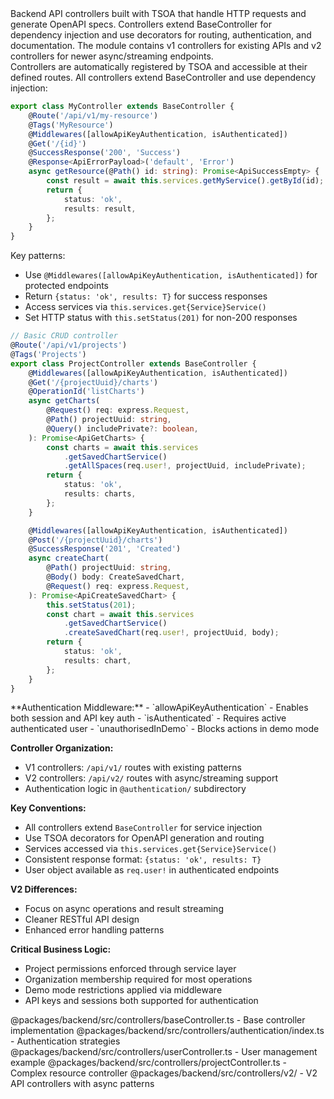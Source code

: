 <summary>
Backend API controllers built with TSOA that handle HTTP requests and generate OpenAPI specs. Controllers extend BaseController for dependency injection and use decorators for routing, authentication, and documentation. The module contains v1 controllers for existing APIs and v2 controllers for newer async/streaming endpoints.
</summary>

<howToUse>
Controllers are automatically registered by TSOA and accessible at their defined routes. All controllers extend BaseController and use dependency injection:

```typescript
export class MyController extends BaseController {
    @Route('/api/v1/my-resource')
    @Tags('MyResource')
    @Middlewares([allowApiKeyAuthentication, isAuthenticated])
    @Get('/{id}')
    @SuccessResponse('200', 'Success')
    @Response<ApiErrorPayload>('default', 'Error')
    async getResource(@Path() id: string): Promise<ApiSuccessEmpty> {
        const result = await this.services.getMyService().getById(id);
        return {
            status: 'ok',
            results: result,
        };
    }
}
```

Key patterns:

-   Use `@Middlewares([allowApiKeyAuthentication, isAuthenticated])` for protected endpoints
-   Return `{status: 'ok', results: T}` for success responses
-   Access services via `this.services.get{Service}Service()`
-   Set HTTP status with `this.setStatus(201)` for non-200 responses
    </howToUse>

<codeExample>

```typescript
// Basic CRUD controller
@Route('/api/v1/projects')
@Tags('Projects')
export class ProjectController extends BaseController {
    @Middlewares([allowApiKeyAuthentication, isAuthenticated])
    @Get('/{projectUuid}/charts')
    @OperationId('listCharts')
    async getCharts(
        @Request() req: express.Request,
        @Path() projectUuid: string,
        @Query() includePrivate?: boolean,
    ): Promise<ApiGetCharts> {
        const charts = await this.services
            .getSavedChartService()
            .getAllSpaces(req.user!, projectUuid, includePrivate);
        return {
            status: 'ok',
            results: charts,
        };
    }

    @Middlewares([allowApiKeyAuthentication, isAuthenticated])
    @Post('/{projectUuid}/charts')
    @SuccessResponse('201', 'Created')
    async createChart(
        @Path() projectUuid: string,
        @Body() body: CreateSavedChart,
        @Request() req: express.Request,
    ): Promise<ApiCreateSavedChart> {
        this.setStatus(201);
        const chart = await this.services
            .getSavedChartService()
            .createSavedChart(req.user!, projectUuid, body);
        return {
            status: 'ok',
            results: chart,
        };
    }
}
```

</codeExample>

<importantToKnow>
**Authentication Middleware:**
- `allowApiKeyAuthentication` - Enables both session and API key auth
- `isAuthenticated` - Requires active authenticated user
- `unauthorisedInDemo` - Blocks actions in demo mode

**Controller Organization:**

-   V1 controllers: `/api/v1/` routes with existing patterns
-   V2 controllers: `/api/v2/` routes with async/streaming support
-   Authentication logic in `@authentication/` subdirectory

**Key Conventions:**

-   All controllers extend `BaseController` for service injection
-   Use TSOA decorators for OpenAPI generation and routing
-   Services accessed via `this.services.get{Service}Service()`
-   Consistent response format: `{status: 'ok', results: T}`
-   User object available as `req.user!` in authenticated endpoints

**V2 Differences:**

-   Focus on async operations and result streaming
-   Cleaner RESTful API design
-   Enhanced error handling patterns

**Critical Business Logic:**

-   Project permissions enforced through service layer
-   Organization membership required for most operations
-   Demo mode restrictions applied via middleware
-   API keys and sessions both supported for authentication
    </importantToKnow>

<links>
@packages/backend/src/controllers/baseController.ts - Base controller implementation
@packages/backend/src/controllers/authentication/index.ts - Authentication strategies
@packages/backend/src/controllers/userController.ts - User management example
@packages/backend/src/controllers/projectController.ts - Complex resource controller
@packages/backend/src/controllers/v2/ - V2 API controllers with async patterns
</links>
